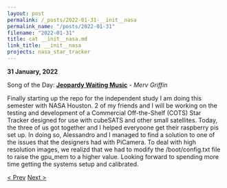 ```yaml
---
layout: post
permalink: /_posts/2022-01-31-__init__nasa
permalink_name: "/posts/2022-01-31"
filename: "2022-01-31"
title: cat __init__nasa.md
link_title: __init__nasa
projects: nasa_star_tracker
---
```

**31 January, 2022**

Song of the Day: [**Jeopardy Waiting Music**](https://youtu.be/73tGe3JE5IU) - *Merv Griffin*

Finally starting up the repo for the independent study I am doing this semester with NASA Houston. 2 of my friends and I will be working on the testing and development of a Commercial Off-the-Shelf (COTS) Star Tracker designed for use with cubeSATS and other small satellites. Today, the three of us got together and I helped everyoone get their raspberry pis set up. In doing so, Alessandro and I managed to find a solution to one of the issues that the designers had with PiCamera. To deal with high resolution images, we realizd that we had to modify the /boot/config.txt file to raise the gpu_mem to a higher value. Looking forward to spending more time getting the systems setup and calibrated.

[< Prev](/_posts/2022-01-29-__init__wordle)    [Next >](/_posts/2022-02-04-enable_graphics)
